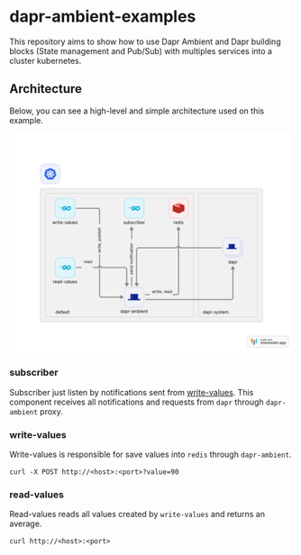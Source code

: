 # dapr-ambient-examples

This repository aims to show how to use Dapr Ambient and Dapr building blocks (State management and Pub/Sub) with multiples services into a cluster kubernetes.

## Architecture
Below, you can see a high-level and simple architecture used on this example.

![architecture](/docs/img/architecture.png)

### subscriber

Subscriber just listen by notifications sent from [write-values](#write-values). This component receives all notifications and requests from `dapr` through `dapr-ambient` proxy.

### write-values

Write-values is responsible for save values into `redis` through `dapr-ambient`.

```
curl -X POST http://<host>:<port>?value=90
```

### read-values

Read-values reads all values created by `write-values` and returns an average.

```
curl http://<host>:<port>
```
